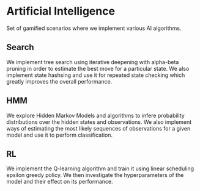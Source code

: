 # Artificial Intelligence

Set of gamified scenarios where we implement various AI algorithms.

## Search
We implement tree search using iterative deepening with alpha-beta pruning in order to estimate the best move for a particular state.
We also implement state hashsing and use it for repeated state checking which greatly improves the overall performance.

## HMM
We explore Hidden Markov Models and algorithms to infere probability distributions over the hidden states and observations. We also implement ways of estimating the most likely sequences of observations for a given model and use it to perform classification.

## RL
We implement the Q-learning algorithm and train it using linear scheduling epsilon greedy policy. We then investigate the hyperparameters of the model and their effect on its performance.
